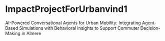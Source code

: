 # ImpactProjectForUrbanvind1
AI-Powered Conversational Agents for Urban Mobility: Integrating Agent-Based Simulations with Behavioral Insights to Support Commuter Decision-Making in Almere
